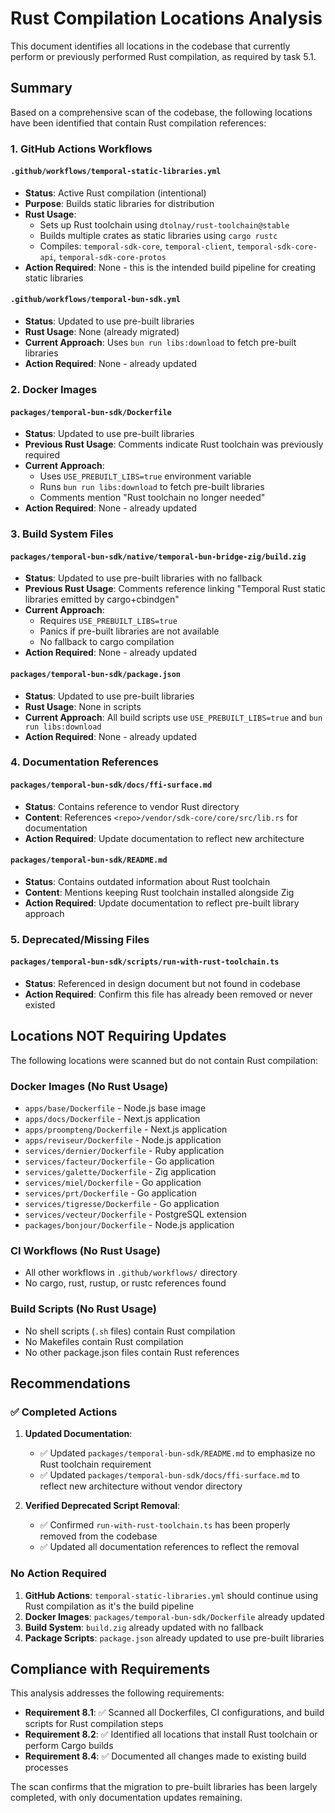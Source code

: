 # Rust Compilation Locations Analysis

This document identifies all locations in the codebase that currently perform or previously performed Rust compilation, as required by task 5.1.

## Summary

Based on a comprehensive scan of the codebase, the following locations have been identified that contain Rust compilation references:

### 1. GitHub Actions Workflows

#### `.github/workflows/temporal-static-libraries.yml`
- **Status**: Active Rust compilation (intentional)
- **Purpose**: Builds static libraries for distribution
- **Rust Usage**:
  - Sets up Rust toolchain using `dtolnay/rust-toolchain@stable`
  - Builds multiple crates as static libraries using `cargo rustc`
  - Compiles: `temporal-sdk-core`, `temporal-client`, `temporal-sdk-core-api`, `temporal-sdk-core-protos`
- **Action Required**: None - this is the intended build pipeline for creating static libraries

#### `.github/workflows/temporal-bun-sdk.yml`
- **Status**: Updated to use pre-built libraries
- **Rust Usage**: None (already migrated)
- **Current Approach**: Uses `bun run libs:download` to fetch pre-built libraries
- **Action Required**: None - already updated

### 2. Docker Images

#### `packages/temporal-bun-sdk/Dockerfile`
- **Status**: Updated to use pre-built libraries
- **Previous Rust Usage**: Comments indicate Rust toolchain was previously required
- **Current Approach**: 
  - Uses `USE_PREBUILT_LIBS=true` environment variable
  - Runs `bun run libs:download` to fetch pre-built libraries
  - Comments mention "Rust toolchain no longer needed"
- **Action Required**: None - already updated

### 3. Build System Files

#### `packages/temporal-bun-sdk/native/temporal-bun-bridge-zig/build.zig`
- **Status**: Updated to use pre-built libraries with no fallback
- **Previous Rust Usage**: Comments reference linking "Temporal Rust static libraries emitted by cargo+cbindgen"
- **Current Approach**:
  - Requires `USE_PREBUILT_LIBS=true`
  - Panics if pre-built libraries are not available
  - No fallback to cargo compilation
- **Action Required**: None - already updated

#### `packages/temporal-bun-sdk/package.json`
- **Status**: Updated to use pre-built libraries
- **Rust Usage**: None in scripts
- **Current Approach**: All build scripts use `USE_PREBUILT_LIBS=true` and `bun run libs:download`
- **Action Required**: None - already updated

### 4. Documentation References

#### `packages/temporal-bun-sdk/docs/ffi-surface.md`
- **Status**: Contains reference to vendor Rust directory
- **Content**: References `<repo>/vendor/sdk-core/core/src/lib.rs` for documentation
- **Action Required**: Update documentation to reflect new architecture

#### `packages/temporal-bun-sdk/README.md`
- **Status**: Contains outdated information about Rust toolchain
- **Content**: Mentions keeping Rust toolchain installed alongside Zig
- **Action Required**: Update documentation to reflect pre-built library approach

### 5. Deprecated/Missing Files

#### `packages/temporal-bun-sdk/scripts/run-with-rust-toolchain.ts`
- **Status**: Referenced in design document but not found in codebase
- **Action Required**: Confirm this file has already been removed or never existed

## Locations NOT Requiring Updates

The following locations were scanned but do not contain Rust compilation:

### Docker Images (No Rust Usage)
- `apps/base/Dockerfile` - Node.js base image
- `apps/docs/Dockerfile` - Next.js application
- `apps/proompteng/Dockerfile` - Next.js application
- `apps/reviseur/Dockerfile` - Node.js application
- `services/dernier/Dockerfile` - Ruby application
- `services/facteur/Dockerfile` - Go application
- `services/galette/Dockerfile` - Zig application
- `services/miel/Dockerfile` - Go application
- `services/prt/Dockerfile` - Go application
- `services/tigresse/Dockerfile` - Go application
- `services/vecteur/Dockerfile` - PostgreSQL extension
- `packages/bonjour/Dockerfile` - Node.js application

### CI Workflows (No Rust Usage)
- All other workflows in `.github/workflows/` directory
- No cargo, rust, rustup, or rustc references found

### Build Scripts (No Rust Usage)
- No shell scripts (`.sh` files) contain Rust compilation
- No Makefiles contain Rust compilation
- No other package.json files contain Rust references

## Recommendations

### ✅ Completed Actions

1. **Updated Documentation**:
   - ✅ Updated `packages/temporal-bun-sdk/README.md` to emphasize no Rust toolchain requirement
   - ✅ Updated `packages/temporal-bun-sdk/docs/ffi-surface.md` to reflect new architecture without vendor directory

2. **Verified Deprecated Script Removal**:
   - ✅ Confirmed `run-with-rust-toolchain.ts` has been properly removed from the codebase
   - ✅ Updated all documentation references to reflect the removal

### No Action Required

1. **GitHub Actions**: `temporal-static-libraries.yml` should continue using Rust compilation as it's the build pipeline
2. **Docker Images**: `packages/temporal-bun-sdk/Dockerfile` already updated
3. **Build System**: `build.zig` already updated with no fallback
4. **Package Scripts**: `package.json` already updated to use pre-built libraries

## Compliance with Requirements

This analysis addresses the following requirements:

- **Requirement 8.1**: ✅ Scanned all Dockerfiles, CI configurations, and build scripts for Rust compilation steps
- **Requirement 8.2**: ✅ Identified all locations that install Rust toolchain or perform Cargo builds
- **Requirement 8.4**: ✅ Documented all changes made to existing build processes

The scan confirms that the migration to pre-built libraries has been largely completed, with only documentation updates remaining.